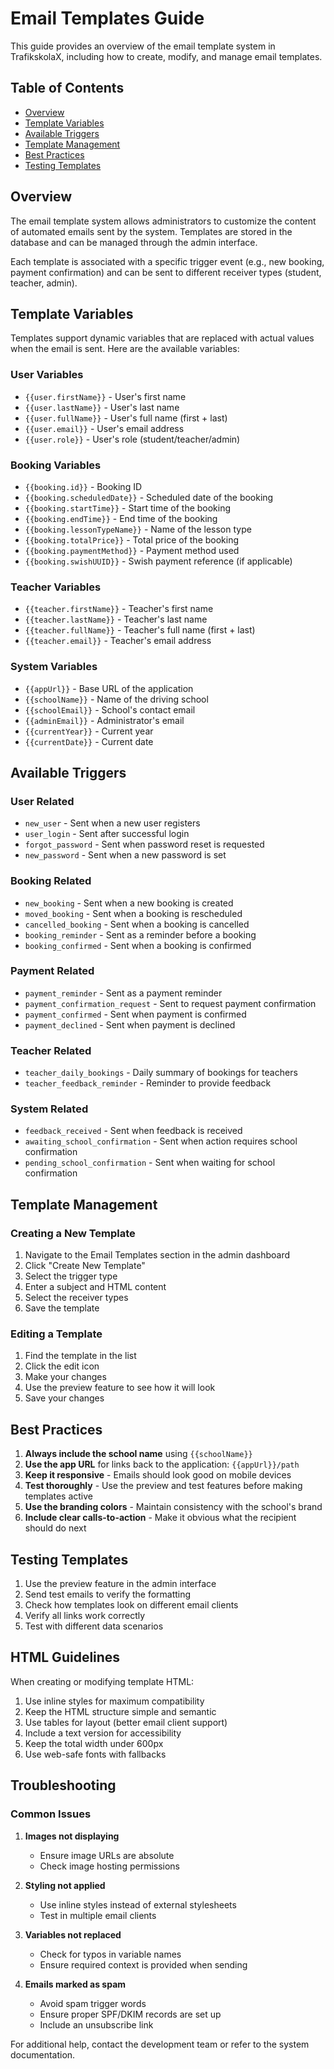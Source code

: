 # Email Templates Guide

This guide provides an overview of the email template system in TrafikskolaX, including how to create, modify, and manage email templates.

## Table of Contents
- [Overview](#overview)
- [Template Variables](#template-variables)
- [Available Triggers](#available-triggers)
- [Template Management](#template-management)
- [Best Practices](#best-practices)
- [Testing Templates](#testing-templates)

## Overview

The email template system allows administrators to customize the content of automated emails sent by the system. Templates are stored in the database and can be managed through the admin interface.

Each template is associated with a specific trigger event (e.g., new booking, payment confirmation) and can be sent to different receiver types (student, teacher, admin).

## Template Variables

Templates support dynamic variables that are replaced with actual values when the email is sent. Here are the available variables:

### User Variables
- `{{user.firstName}}` - User's first name
- `{{user.lastName}}` - User's last name
- `{{user.fullName}}` - User's full name (first + last)
- `{{user.email}}` - User's email address
- `{{user.role}}` - User's role (student/teacher/admin)

### Booking Variables
- `{{booking.id}}` - Booking ID
- `{{booking.scheduledDate}}` - Scheduled date of the booking
- `{{booking.startTime}}` - Start time of the booking
- `{{booking.endTime}}` - End time of the booking
- `{{booking.lessonTypeName}}` - Name of the lesson type
- `{{booking.totalPrice}}` - Total price of the booking
- `{{booking.paymentMethod}}` - Payment method used
- `{{booking.swishUUID}}` - Swish payment reference (if applicable)

### Teacher Variables
- `{{teacher.firstName}}` - Teacher's first name
- `{{teacher.lastName}}` - Teacher's last name
- `{{teacher.fullName}}` - Teacher's full name (first + last)
- `{{teacher.email}}` - Teacher's email address

### System Variables
- `{{appUrl}}` - Base URL of the application
- `{{schoolName}}` - Name of the driving school
- `{{schoolEmail}}` - School's contact email
- `{{adminEmail}}` - Administrator's email
- `{{currentYear}}` - Current year
- `{{currentDate}}` - Current date

## Available Triggers

### User Related
- `new_user` - Sent when a new user registers
- `user_login` - Sent after successful login
- `forgot_password` - Sent when password reset is requested
- `new_password` - Sent when a new password is set

### Booking Related
- `new_booking` - Sent when a new booking is created
- `moved_booking` - Sent when a booking is rescheduled
- `cancelled_booking` - Sent when a booking is cancelled
- `booking_reminder` - Sent as a reminder before a booking
- `booking_confirmed` - Sent when a booking is confirmed

### Payment Related
- `payment_reminder` - Sent as a payment reminder
- `payment_confirmation_request` - Sent to request payment confirmation
- `payment_confirmed` - Sent when payment is confirmed
- `payment_declined` - Sent when payment is declined

### Teacher Related
- `teacher_daily_bookings` - Daily summary of bookings for teachers
- `teacher_feedback_reminder` - Reminder to provide feedback

### System Related
- `feedback_received` - Sent when feedback is received
- `awaiting_school_confirmation` - Sent when action requires school confirmation
- `pending_school_confirmation` - Sent when waiting for school confirmation

## Template Management

### Creating a New Template

1. Navigate to the Email Templates section in the admin dashboard
2. Click "Create New Template"
3. Select the trigger type
4. Enter a subject and HTML content
5. Select the receiver types
6. Save the template

### Editing a Template

1. Find the template in the list
2. Click the edit icon
3. Make your changes
4. Use the preview feature to see how it will look
5. Save your changes

## Best Practices

1. **Always include the school name** using `{{schoolName}}`
2. **Use the app URL** for links back to the application: `{{appUrl}}/path`
3. **Keep it responsive** - Emails should look good on mobile devices
4. **Test thoroughly** - Use the preview and test features before making templates active
5. **Use the branding colors** - Maintain consistency with the school's brand
6. **Include clear calls-to-action** - Make it obvious what the recipient should do next

## Testing Templates

1. Use the preview feature in the admin interface
2. Send test emails to verify the formatting
3. Check how templates look on different email clients
4. Verify all links work correctly
5. Test with different data scenarios

## HTML Guidelines

When creating or modifying template HTML:

1. Use inline styles for maximum compatibility
2. Keep the HTML structure simple and semantic
3. Use tables for layout (better email client support)
4. Include a text version for accessibility
5. Keep the total width under 600px
6. Use web-safe fonts with fallbacks

## Troubleshooting

### Common Issues

1. **Images not displaying**
   - Ensure image URLs are absolute
   - Check image hosting permissions

2. **Styling not applied**
   - Use inline styles instead of external stylesheets
   - Test in multiple email clients

3. **Variables not replaced**
   - Check for typos in variable names
   - Ensure required context is provided when sending

4. **Emails marked as spam**
   - Avoid spam trigger words
   - Ensure proper SPF/DKIM records are set up
   - Include an unsubscribe link

For additional help, contact the development team or refer to the system documentation.
